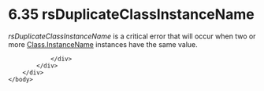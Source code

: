 <html dir="LTR" xmlns:mshelp="http://msdn.microsoft.com/mshelp" xmlns:ddue="http://ddue.schemas.microsoft.com/authoring/2003/5" xmlns:xlink="http://www.w3.org/1999/xlink" xmlns:tool="http://www.microsoft.com/tooltip">
    <head>
        <meta http-equiv="Content-Type" content="text/html; CHARSET=utf-8"></meta>
        <meta name="save" content="history"></meta>
        <title>6.35 rsDuplicateClassInstanceName</title>
        <xml>
            <mshelp:toctitle title="6.35 rsDuplicateClassInstanceName"></mshelp:toctitle>
            <mshelp:rltitle title="[MS-RDL]: rsDuplicateClassInstanceName"></mshelp:rltitle>
            <mshelp:keyword index="A" term="ddf54799-378f-4c13-ae7a-ac8e901ed511"></mshelp:keyword>
            <mshelp:attr name="DCSext.ContentType" value="open specification"></mshelp:attr>
            <mshelp:attr name="AssetID" value="ddf54799-378f-4c13-ae7a-ac8e901ed511"></mshelp:attr>
            <mshelp:attr name="TopicType" value="kbRef"></mshelp:attr>
            <mshelp:attr name="DCSext.Title" value="[MS-RDL]: rsDuplicateClassInstanceName" />
        </xml>
    </head>
    <body>
        <div id="header">
            <h1 class="heading">6.35 rsDuplicateClassInstanceName</h1>
        </div>
        <div id="mainSection">
            <div id="mainBody">
                <div id="allHistory" class="saveHistory"></div>
                <div id="sectionSection0" class="section" name="collapseableSection">
                    

<p><i>rsDuplicateClassInstanceName</i> is a critical error that
will occur when two or more <a href="0c0399da-acc2-41e0-9f89-f8851243b7e1.md">Class.InstanceName</a>
instances have the same value.</p>


                </div>
            </div>
        </div>
    </body>
</html>